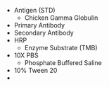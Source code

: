 - Antigen (STD)
	- Chicken Gamma Globulin
- Primary Antibody
- Secondary Antibody
- HRP
	- Enzyme Substrate (TMB)
- 10X PBS
	- Phosphate Buffered Saline
- 10% Tween 20
- 